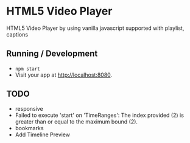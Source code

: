 # HTML5 Video Player

HTML5 Video Player by using vanilla javascript supported with playlist, captions


## Running / Development

* `npm start`
* Visit your app at [http://localhost:8080](http://localhost:8080).



## TODO
* responsive
* Failed to execute 'start' on 'TimeRanges': The index provided (2) is greater than or equal to the maximum bound (2).
* bookmarks
* Add Timeline Preview
